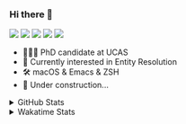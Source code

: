### Hi there 👋

[![](https://img.shields.io/badge/-Email-325180?logo=maildotru&logoColor=white&style=flat-square)](mailto:wang@tianshu.me)
[![](https://img.shields.io/badge/-GitHub-black?logo=GitHub&style=flat-square)](https://github.com/tshu-w)
[![](https://img.shields.io/badge/-Telegram-26a5e4?labelColor=fafafa&logo=telegram&style=flat-square)](https://t.me/tshu_w) 
[![](https://img.shields.io/badge/-Twitter-1da1f2?logo=Twitter&logoColor=white&style=flat-square)](https://twitter.com/tshu_w)
[![](https://komarev.com/ghpvc/?username=tshu-w&color=blueviolet&style=flat-square)]()



- 🧑🏻‍🎓 PhD candidate at UCAS
- 🔭 Currently interested in Entity Resolution
- 🛠 macOS & Emacs & ZSH
- 🚧 Under construction...

<details>

<summary>GitHub Stats</summary>

![Tianshu's GitHub stats](https://github-readme-stats.vercel.app/api?username=tshu-w&show_icons=true&theme=buefy&count_private=true)
  
</details>


<details>
  <summary>Wakatime Stats</summary>

  Currently, files accessed by tramp cannot be tracked by wakatime, see https://github.com/wakatime/wakatime-mode/issues/27
  <br>
  
<!--START_SECTION:waka-->
**I'm an Early 🐤** 

```text
🌞 Morning    28 commits     ██░░░░░░░░░░░░░░░░░░░░░░░   10.89% 
🌆 Daytime    127 commits    ████████████░░░░░░░░░░░░░   49.42% 
🌃 Evening    99 commits     █████████░░░░░░░░░░░░░░░░   38.52% 
🌙 Night      3 commits      ░░░░░░░░░░░░░░░░░░░░░░░░░   1.17%

```
📅 **I'm Most Productive on Saturday** 

```text
Monday       61 commits     ██████░░░░░░░░░░░░░░░░░░░   23.74% 
Tuesday      44 commits     ████░░░░░░░░░░░░░░░░░░░░░   17.12% 
Wednesday    23 commits     ██░░░░░░░░░░░░░░░░░░░░░░░   8.95% 
Thursday     13 commits     █░░░░░░░░░░░░░░░░░░░░░░░░   5.06% 
Friday       20 commits     ██░░░░░░░░░░░░░░░░░░░░░░░   7.78% 
Saturday     71 commits     ███████░░░░░░░░░░░░░░░░░░   27.63% 
Sunday       25 commits     ██░░░░░░░░░░░░░░░░░░░░░░░   9.73%

```


📊 **This Week I Spent My Time On** 

```text
💬 Programming Languages: 
sh                       51 hrs 14 mins      ███████████████████████░░   94.96% 
TeX                      1 hr 26 mins        ░░░░░░░░░░░░░░░░░░░░░░░░░   2.66% 
Org                      1 hr 7 mins         ░░░░░░░░░░░░░░░░░░░░░░░░░   2.08% 
Other                    7 mins              ░░░░░░░░░░░░░░░░░░░░░░░░░   0.24% 
Emacs Lisp               1 min               ░░░░░░░░░░░░░░░░░░░░░░░░░   0.06%

🔥 Editors: 
Zsh                      51 hrs 14 mins      ███████████████████████░░   94.96% 
Emacs                    2 hrs 43 mins       █░░░░░░░░░░░░░░░░░░░░░░░░   5.04%

🐱‍💻 Projects: 
multimodalER             36 hrs 49 mins      █████████████████░░░░░░░░   68.25% 
Terminal                 13 hrs 47 mins      ██████░░░░░░░░░░░░░░░░░░░   25.58% 
Unknown Project          2 hrs 26 mins       █░░░░░░░░░░░░░░░░░░░░░░░░   4.54% 
dotfiles                 43 mins             ░░░░░░░░░░░░░░░░░░░░░░░░░   1.36% 
ijcai2021                6 mins              ░░░░░░░░░░░░░░░░░░░░░░░░░   0.19%

💻 Operating System: 
Linux                    45 hrs 49 mins      █████████████████████░░░░   84.93% 
Mac                      8 hrs 7 mins        ███░░░░░░░░░░░░░░░░░░░░░░   15.07%

```

**I Mostly Code in Python** 

```text
Python                   6 repos             ████████░░░░░░░░░░░░░░░░░   31.58% 
JavaScript               3 repos             ████░░░░░░░░░░░░░░░░░░░░░   15.79% 
HTML                     2 repos             ██░░░░░░░░░░░░░░░░░░░░░░░   10.53% 
Emacs Lisp               2 repos             ██░░░░░░░░░░░░░░░░░░░░░░░   10.53% 
TeX                      2 repos             ██░░░░░░░░░░░░░░░░░░░░░░░   10.53%

```



 Last Updated on 26/08/2021
<!--END_SECTION:waka-->
</details>
